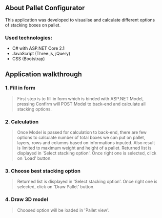 <div class="extra-margin">
    <div class="panel panel-primary">
        <div class="panel-heading">
            <div class="panel-title">
                <h2>About Pallet Configurator</h2>
            </div>
        </div>
        <div class="panel-body">
            <p class="lead">This application was developed to visualise and calculate different options of stacking boxes on pallet.</p>
            <h3>Used technologies:</h3>
            <ul>
                <li>C# with ASP.NET Core 2.1</li>
                <li>JavaScript (Three.js, jQuery)</li>
                <li>CSS (Bootstrap)</li>
            </ul>
            <h2>Application walkthrough</h2>
            <h3>1. Fill in form</h3>
            <blockquote>
                <p>
                    First step is to fill in form which is binded with ASP.NET Model, pressing Confirm will POST Model to back-end
                    and calculate all stacking options.
                </p>
            </blockquote>
            <h3>2. Calculation</h3>
            <blockquote>
                <p>
                    Once Model is passed for calculation to back-end,
                    there are few options to calculate number of total boxes we can put on pallet, layers, rows and columns
                    based on informations inputed. Also result is limited to maximum weight and height of a pallet.
                    Returned list is displayed in 'Select stacking option'. Once right one is selected, click on 'Load' button.
                </p>
            </blockquote>
            <h3>3. Choose best stacking option</h3>
            <blockquote>
                <p>
                    Returned list is displayed in 'Select stacking option'. Once right one is selected, click on 'Draw Pallet' button.
                </p>
            </blockquote>
            <h3>4. Draw 3D model</h3>
            <blockquote>
                <p>
                    Choosed option will be loaded in 'Pallet view'.
                </p>
            </blockquote>
        </div>
    </div>
</div>